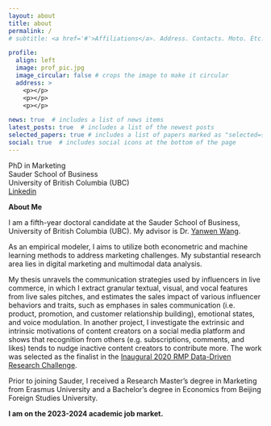 ```yaml
---
layout: about
title: about
permalink: /
# subtitle: <a href='#'>Affiliations</a>. Address. Contacts. Moto. Etc.

profile:
  align: left
  image: prof_pic.jpg
  image_circular: false # crops the image to make it circular
  address: >
    <p></p>
    <p></p>
    <p></p>

news: true  # includes a list of news items
latest_posts: true  # includes a list of the newest posts
selected_papers: true # includes a list of papers marked as "selected={true}"
social: true  # includes social icons at the bottom of the page
---
```

PhD in Marketing<br>
Sauder School of Business<br>
University of British Columbia (UBC)<br>
[Linkedin](https://www.linkedin.com/in/zining-wang-004952b9/)

**About Me**

I am a fifth-year doctoral candidate at the Sauder School of Business, University of British Columbia (UBC). My advisor is Dr. [Yanwen Wang](https://www.sauder.ubc.ca/people/yanwen-wang).

As an empirical modeler, I aims to utilize both econometric and machine learning methods to address marketing challenges. My substantial research area lies in digital marketing and multimodal data analysis.

My thesis unravels the communication strategies used by influencers in live commerce, in which I extract granular textual, visual, and vocal features from live sales pitches, and estimates the sales impact of various influencer behaviors and traits, such as emphases in sales communication (i.e. product, promotion, and customer relationship building), emotional states, and voice modulation. In another project, I investigate the extrinsic and intrinsic motivations of content creators on a social media platform and shows that recognition from others (e.g. subscriptions, comments, and likes) tends to nudge inactive content creators to contribute more. The work was selected as the finalist in the [Inaugural 2020 RMP Data-Driven Research Challenge](https://connect.informs.org/communities/community-home/digestviewer/viewthread?GroupId=469&MessageKey=00e71c98-3c85-4b72-8064-d91b7456e1bd&CommunityKey=1d5653fa-85c8-46b3-8176-869b140e5e3c&tab=digestviewer).

Prior to joining Sauder, I received a Research Master’s degree in Marketing from Erasmus University and a Bachelor’s degree in Economics from Beijing Foreign Studies University.

**I am on the 2023-2024 academic job market.**
